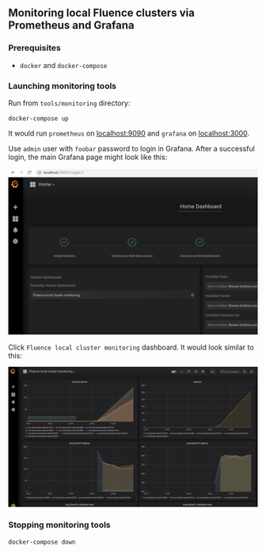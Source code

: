 ## Monitoring local Fluence clusters via Prometheus and Grafana

### Prerequisites
* `docker` and `docker-compose`

### Launching monitoring tools

Run from `tools/monitoring` directory:

```
docker-compose up
```

It would run `prometheus` on [localhost:9090](http://localhost:9090) and 
`grafana` on [localhost:3000](http://localhost:3000).

Use `admin` user with `foobar` password to login in Grafana. 
After a successful login, the main Grafana page might look like this:

![grafana main page](resources/grafana_main.png)

Click `Fluence local cluster monitoring` dashboard. It would look similar to this:

![Fluence grafana dashboard](resources/grafana_dashboard.png)


### Stopping monitoring tools

```
docker-compose down
```
